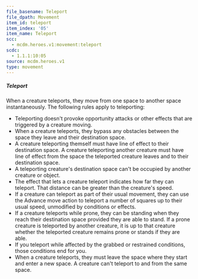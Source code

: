 ```yaml
---
file_basename: Teleport
file_dpath: Movement
item_id: teleport
item_index: '05'
item_name: Teleport
scc:
  - mcdm.heroes.v1:movement:teleport
scdc:
  - 1.1.1:10:05
source: mcdm.heroes.v1
type: movement
---
```


##### Teleport

When a creature teleports, they move from one space to another space instantaneously. The following rules apply to teleporting:

- Teleporting doesn't provoke opportunity attacks or other effects that are triggered by a creature moving.
- When a creature teleports, they bypass any obstacles between the space they leave and their destination space.
- A creature teleporting themself must have line of effect to their destination space. A creature teleporting another creature must have line of effect from the space the teleported creature leaves and to their destination space.
- A teleporting creature's destination space can't be occupied by another creature or object.
- The effect that lets a creature teleport indicates how far they can teleport. That distance can be greater than the creature's speed.
- If a creature can teleport as part of their usual movement, they can use the Advance move action to teleport a number of squares up to their usual speed, unmodified by conditions or effects.
- If a creature teleports while prone, they can be standing when they reach their destination space provided they are able to stand. If a prone creature is teleported by another creature, it is up to that creature whether the teleported creature remains prone or stands if they are able.
- If you teleport while affected by the grabbed or restrained conditions, those conditions end for you.
- When a creature teleports, they must leave the space where they start and enter a new space. A creature can't teleport to and from the same space.
